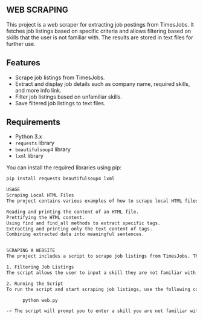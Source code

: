 ## WEB SCRAPING

This project is a web scraper for extracting job postings from TimesJobs. It fetches job listings based on specific criteria and allows filtering based on skills that the user is not familiar with. The results are stored in text files for further use.

## Features

- Scrape job listings from TimesJobs.
- Extract and display job details such as company name, required skills, and more info link.
- Filter job listings based on unfamiliar skills.
- Save filtered job listings to text files.

## Requirements

- Python 3.x
- `requests` library
- `beautifulsoup4` library
- `lxml` library

You can install the required libraries using pip:

```bash
pip install requests beautifulsoup4 lxml

USAGE
Scraping Local HTML Files
The project contains various examples of how to scrape local HTML files using BeautifulSoup. The examples demonstrate:

Reading and printing the content of an HTML file.
Prettifying the HTML content.
Using find and find_all methods to extract specific tags.
Extracting and printing only the text content of tags.
Combining extracted data into meaningful sentences.


SCRAPING A WEBSITE
The project includes a script to scrape job listings from TimesJobs. The script fetches the HTML content of the website and extracts job details such as company name, required skills, and the link to more information.

1. Filtering Job Listings
The script allows the user to input a skill they are not familiar with. It filters out job listings that require that skill and saves the filtered job details to text files.

2. Running the Script
To run the script and start scraping job listings, use the following command:

      python web.py

-> The script will prompt you to enter a skill you are not familiar with and will start scraping job listings. The filtered job details will be saved to text files in the postsTextsaved directory.
